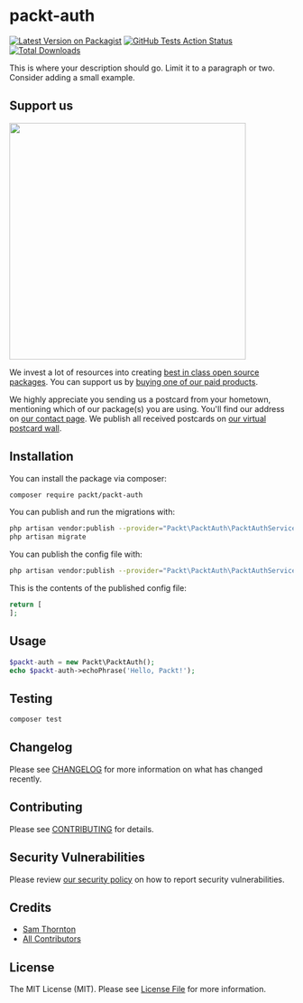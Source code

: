 # packt-auth

[![Latest Version on Packagist](https://img.shields.io/packagist/v/packt/packt-auth.svg?style=flat-square)](https://packagist.org/packages/packt/packt-auth)
[![GitHub Tests Action Status](https://img.shields.io/github/workflow/status/packt/packt-auth/run-tests?label=tests)](https://github.com/packt/packt-auth/actions?query=workflow%3ATests+branch%3Amaster)
[![Total Downloads](https://img.shields.io/packagist/dt/packt/packt-auth.svg?style=flat-square)](https://packagist.org/packages/packt/packt-auth)


This is where your description should go. Limit it to a paragraph or two. Consider adding a small example.

## Support us

[<img src="https://github-ads.s3.eu-central-1.amazonaws.com/package-packt-auth-laravel.jpg?t=1" width="419px" />](https://spatie.be/github-ad-click/package-packt-auth-laravel)

We invest a lot of resources into creating [best in class open source packages](https://spatie.be/open-source). You can support us by [buying one of our paid products](https://spatie.be/open-source/support-us).

We highly appreciate you sending us a postcard from your hometown, mentioning which of our package(s) you are using. You'll find our address on [our contact page](https://spatie.be/about-us). We publish all received postcards on [our virtual postcard wall](https://spatie.be/open-source/postcards).

## Installation

You can install the package via composer:

```bash
composer require packt/packt-auth
```

You can publish and run the migrations with:

```bash
php artisan vendor:publish --provider="Packt\PacktAuth\PacktAuthServiceProvider" --tag="packt-auth-migrations"
php artisan migrate
```

You can publish the config file with:
```bash
php artisan vendor:publish --provider="Packt\PacktAuth\PacktAuthServiceProvider" --tag="packt-auth-config"
```

This is the contents of the published config file:

```php
return [
];
```

## Usage

```php
$packt-auth = new Packt\PacktAuth();
echo $packt-auth->echoPhrase('Hello, Packt!');
```

## Testing

```bash
composer test
```

## Changelog

Please see [CHANGELOG](CHANGELOG.md) for more information on what has changed recently.

## Contributing

Please see [CONTRIBUTING](.github/CONTRIBUTING.md) for details.

## Security Vulnerabilities

Please review [our security policy](../../security/policy) on how to report security vulnerabilities.

## Credits

- [Sam Thornton](https://github.com/SamThornton)
- [All Contributors](../../contributors)

## License

The MIT License (MIT). Please see [License File](LICENSE.md) for more information.
